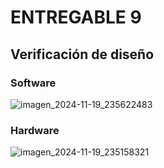 # ENTREGABLE 9
## Verificación de diseño
### Software
![imagen_2024-11-19_235622483](https://github.com/user-attachments/assets/d72df4ab-f493-4ca9-8612-99858c9147d8)

### Hardware
![imagen_2024-11-19_235158321](https://github.com/user-attachments/assets/3141e1bb-f105-4f23-8096-8293fbb48248)
